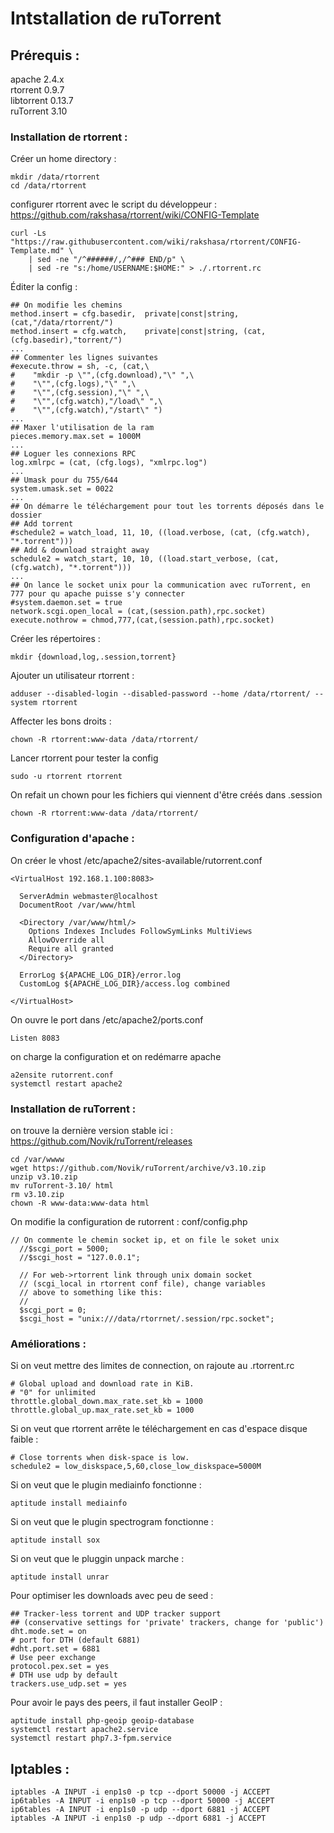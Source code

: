 # Intstallation de ruTorrent

## Prérequis :

apache 2.4.x\
rtorrent 0.9.7\
libtorrent 0.13.7\
ruTorrent 3.10

### Installation de rtorrent :

Créer un home directory :

```
mkdir /data/rtorrent
cd /data/rtorrent
```

configurer rtorrent avec le script du développeur : <https://github.com/rakshasa/rtorrent/wiki/CONFIG-Template>

```
curl -Ls "https://raw.githubusercontent.com/wiki/rakshasa/rtorrent/CONFIG-Template.md" \
    | sed -ne "/^######/,/^### END/p" \
    | sed -re "s:/home/USERNAME:$HOME:" > ./.rtorrent.rc
```

Éditer la config :

```
## On modifie les chemins
method.insert = cfg.basedir,  private|const|string, (cat,"/data/rtorrent/")
method.insert = cfg.watch,    private|const|string, (cat,(cfg.basedir),"torrent/")
...
## Commenter les lignes suivantes
#execute.throw = sh, -c, (cat,\
#    "mkdir -p \"",(cfg.download),"\" ",\
#    "\"",(cfg.logs),"\" ",\
#    "\"",(cfg.session),"\" ",\
#    "\"",(cfg.watch),"/load\" ",\
#    "\"",(cfg.watch),"/start\" ")
...
## Maxer l'utilisation de la ram
pieces.memory.max.set = 1000M
...
## Loguer les connexions RPC
log.xmlrpc = (cat, (cfg.logs), "xmlrpc.log")
...
## Umask pour du 755/644
system.umask.set = 0022
...
## On démarre le téléchargement pour tout les torrents déposés dans le dossier
## Add torrent
#schedule2 = watch_load, 11, 10, ((load.verbose, (cat, (cfg.watch), "*.torrent")))
## Add & download straight away
schedule2 = watch_start, 10, 10, ((load.start_verbose, (cat, (cfg.watch), "*.torrent")))
...
## On lance le socket unix pour la communication avec ruTorrent, en 777 pour qu apache puisse s'y connecter
#system.daemon.set = true
network.scgi.open_local = (cat,(session.path),rpc.socket)
execute.nothrow = chmod,777,(cat,(session.path),rpc.socket)
```

Créer les répertoires :

```
mkdir {download,log,.session,torrent}
```

Ajouter un utilisateur rtorrent :

```
adduser --disabled-login --disabled-password --home /data/rtorrent/ --system rtorrent
```

Affecter les bons droits :

```
chown -R rtorrent:www-data /data/rtorrent/
```

Lancer rtorrent pour tester la config

```
sudo -u rtorrent rtorrent
```

On refait un chown pour les fichiers qui viennent d'être créés dans .session

```
chown -R rtorrent:www-data /data/rtorrent/
```

### Configuration d'apache :

On créer le vhost /etc/apache2/sites-available/rutorrent.conf

```
<VirtualHost 192.168.1.100:8083>

  ServerAdmin webmaster@localhost
  DocumentRoot /var/www/html

  <Directory /var/www/html/>
    Options Indexes Includes FollowSymLinks MultiViews
    AllowOverride all
    Require all granted
  </Directory>

  ErrorLog ${APACHE_LOG_DIR}/error.log
  CustomLog ${APACHE_LOG_DIR}/access.log combined

</VirtualHost>
```

On ouvre le port dans /etc/apache2/ports.conf

```
Listen 8083
```

on charge la configuration et on redémarre apache

```
a2ensite rutorrent.conf
systemctl restart apache2
```

### Installation de ruTorrent :

on trouve la dernière version stable ici : <https://github.com/Novik/ruTorrent/releases>

```
cd /var/wwww
wget https://github.com/Novik/ruTorrent/archive/v3.10.zip
unzip v3.10.zip
mv ruTorrent-3.10/ html
rm v3.10.zip
chown -R www-data:www-data html
```

On modifie la configuration de rutorrent : conf/config.php

```
// On commente le chemin socket ip, et on file le soket unix
  //$scgi_port = 5000;
  //$scgi_host = "127.0.0.1";

  // For web->rtorrent link through unix domain socket 
  // (scgi_local in rtorrent conf file), change variables 
  // above to something like this:
  //
  $scgi_port = 0;
  $scgi_host = "unix:///data/rtorrnet/.session/rpc.socket";
```

### Améliorations :

Si on veut mettre des limites de connection, on rajoute au .rtorrent.rc

```
# Global upload and download rate in KiB.
# "0" for unlimited
throttle.global_down.max_rate.set_kb = 1000
throttle.global_up.max_rate.set_kb = 1000
```

Si on veut que rtorrent arrête le téléchargement en cas d'espace disque faible :

```
# Close torrents when disk-space is low. 
schedule2 = low_diskspace,5,60,close_low_diskspace=5000M
```

Si on veut que le plugin mediainfo fonctionne :

```
aptitude install mediainfo
```

Si on veut que le plugin spectrogram fonctionne :

```
aptitude install sox
```

Si on veut que le pluggin unpack marche :

```
aptitude install unrar
```

Pour optimiser les downloads avec peu de seed :

```
## Tracker-less torrent and UDP tracker support
## (conservative settings for 'private' trackers, change for 'public')
dht.mode.set = on
# port for DTH (default 6881)
#dht.port.set = 6881
# Use peer exchange
protocol.pex.set = yes
# DTH use udp by default
trackers.use_udp.set = yes
```
Pour avoir le pays des peers, il faut installer GeoIP :

```
aptitude install php-geoip geoip-database
systemctl restart apache2.service
systemctl restart php7.3-fpm.service
```

## Iptables :

```
iptables -A INPUT -i enp1s0 -p tcp --dport 50000 -j ACCEPT
ip6tables -A INPUT -i enp1s0 -p tcp --dport 50000 -j ACCEPT
ip6tables -A INPUT -i enp1s0 -p udp --dport 6881 -j ACCEPT
iptables -A INPUT -i enp1s0 -p udp --dport 6881 -j ACCEPT
```
